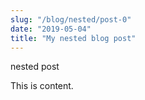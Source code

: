 ```yaml
---
slug: "/blog/nested/post-0"
date: "2019-05-04"
title: "My nested blog post"
---
```


nested post

This is content.
